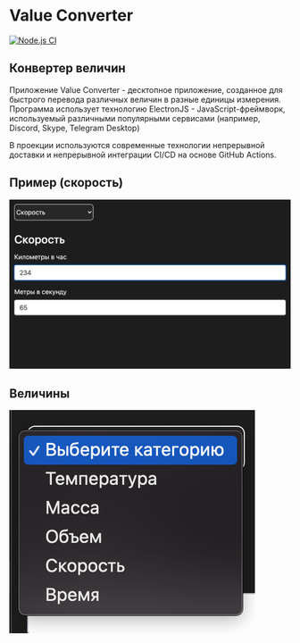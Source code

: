 # Value Converter
[![Node.js CI](https://github.com/nikitakosatka/value-converter/actions/workflows/tests.yml/badge.svg)](https://github.com/nikitakosatka/value-converter/actions/workflows/tests.yml)
## Конвертер величин

Приложение Value Converter - десктопное приложение, созданное для быстрого перевода различных величин в разные единицы измерения.
Программа использует технологию ElectronJS - JavaScript-фреймворк, используемый различными популярными сервисами (например, Discord, Skype, Telegram Desktop)

В проекции используются современные технологии непрерывной доставки и непрерывной интеграции CI/CD на основе GitHub Actions.

## Пример (скорость)
![Пример](data/1.png)

## Величины
![Величины](data/2.png)
